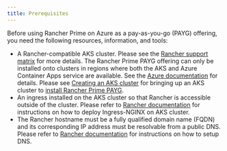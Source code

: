 ```yaml
---
title: Prerequisites
---
```


Before using Rancher Prime on Azure as a pay-as-you-go (PAYG) offering, you need the following resources, information, and tools:

- A Rancher-compatible AKS cluster. Please see the [Rancher support matrix](https://www.suse.com/suse-rancher/support-matrix/all-supported-versions/) for more details. The Rancher Prime PAYG offering can only be installed onto clusters in regions where both the AKS and Azure Container Apps service are available. See the [Azure documentation](https://azure.microsoft.com/en-us/explore/global-infrastructure/products-by-region/?products=container-apps,kubernetes-service&regions=all) for details. Please see [Creating an AKS cluster](https://ranchermanager.docs.rancher.com/getting-started/installation-and-upgrade/install-upgrade-on-a-kubernetes-cluster/rancher-on-aks#3-create-the-aks-cluster) for bringing up an AKS cluster to [install Rancher Prime PAYG](installing-rancher-prime.md).
- An ingress installed on the AKS cluster so that Rancher is accessible outside of the cluster. Please refer to [Rancher documentation](https://ranchermanager.docs.rancher.com/getting-started/installation-and-upgrade/install-upgrade-on-a-kubernetes-cluster/rancher-on-aks#5-install-an-ingress) for instructions on how to deploy Ingress-NGINX on AKS cluster.
- The Rancher hostname must be a fully qualified domain name (FQDN) and its corresponding IP address must be resolvable from a public DNS. Please refer to [Rancher documentation](https://ranchermanager.docs.rancher.com/getting-started/installation-and-upgrade/install-upgrade-on-a-kubernetes-cluster/rancher-on-aks#7-set-up-dns) for instructions on how to setup DNS.

